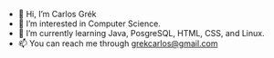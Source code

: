 - 👋 Hi, I’m Carlos Grék
- 👀 I’m interested in Computer Science.
- 🌱 I’m currently learning Java, PosgreSQL, HTML, CSS, and Linux.
- 📫 You can reach me through grekcarlos@gmail.com

<!---
carlosgrek/carlosgrek is a ✨ special ✨ repository because its `README.md` (this file) appears on your GitHub profile.
You can click the Preview link to take a look at your changes.
--->
